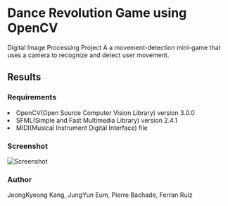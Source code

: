 # Dance Revolution Game using OpenCV

Digital Image Processing Project
A a movement-detection mini-game that uses a camera to recognize and detect user movement.

## Results

### Requirements
<li>OpenCV(Open Source Computer Vision Library) version 3.0.0</li>
<li>SFML(Simple and Fast Multimedia Library) version 2.4.1</li>
<li>MIDI(Musical Instrument Digital Interface) file</li>

### Screenshot
![Screenshot](https://github.com/jeongkyeong/dance-revolution-game-and-OpenCV/blob/master/Screenshot.png)

### Author
JeongKyeong Kang, JungYun Eum, Pierre Bachade, Ferran Ruiz

